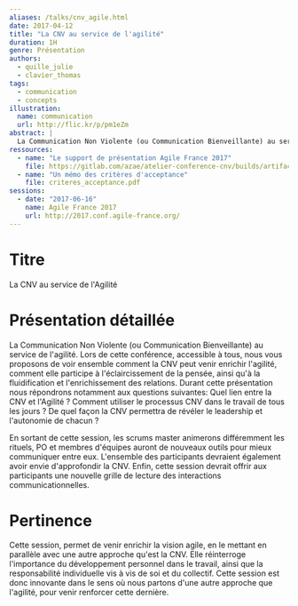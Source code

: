 ```yaml
---
aliases: /talks/cnv_agile.html
date: 2017-04-12
title: "La CNV au service de l'agilité"
duration: 1H
genre: Présentation
authors:
  - quille_julie
  - clavier_thomas
tags:
  - communication
  - concepts
illustration:
  name: communication
  url: http://flic.kr/p/pm1eZm
abstract: |
  La Communication Non Violente (ou Communication Bienveillante) au service de l'agilité. Lors de cette conférence, accessible à tous, nous vous proposons de voir ensemble comment la CNV peut venir enrichir l'agilité, comment elle participe à l'éclaircissement de la pensée, ainsi qu'à la fluidification et l'enrichissement des relations.
ressources:
  - name: "Le support de présentation Agile France 2017"
    file: https://gitlab.com/azae/atelier-conference-cnv/builds/artifacts/master/file/2017agileFrance.pdf?job=compile_pdf
  - name: "Un mémo des critères d'acceptance"
    file: criteres_acceptance.pdf
sessions:
  - date: "2017-06-16"
    name: Agile France 2017
    url: http://2017.conf.agile-france.org/
---
```


# Titre

La CNV au service de l'Agilité

# Présentation détaillée

La Communication Non Violente (ou Communication Bienveillante) au service de l'agilité. Lors de cette conférence, accessible à tous, nous vous proposons de voir ensemble comment la CNV peut venir enrichir l'agilité, comment elle participe à l'éclaircissement de la pensée, ainsi qu'à la fluidification et l'enrichissement des relations.
Durant cette présentation nous répondrons notamment aux questions suivantes: Quel lien entre la CNV et l'Agilité ? Comment utiliser le processus CNV dans le travail de tous les jours ? De quel façon la CNV permettra de révéler le leadership et l'autonomie de chacun ?

En sortant de cette session, les scrums master animerons différemment les rituels, PO et membres d'équipes auront de nouveaux outils pour mieux communiquer entre eux. L'ensemble des participants devraient également avoir envie d'approfondir la CNV. Enfin, cette session devrait offrir aux participants une nouvelle grille de lecture des interactions communicationnelles.

# Pertinence

Cette session, permet de venir enrichir la vision agile, en le mettant en parallèle avec une autre approche qu'est la CNV. Elle réinterroge l'importance du développement personnel dans le travail, ainsi que la responsabilité individuelle vis à vis de soi et du collectif.
Cette session est donc innovante dans le sens où nous partons d'une autre approche que l'agilité, pour venir renforcer cette dernière.
